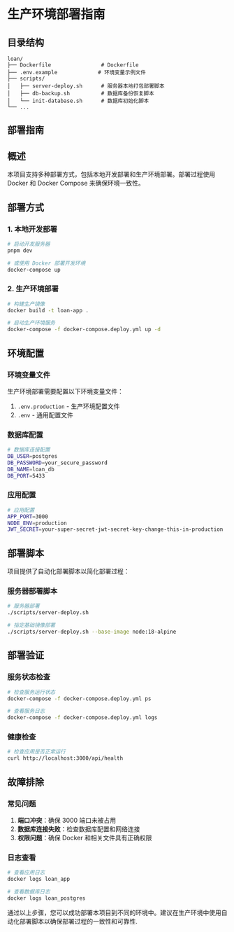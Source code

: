 # 生产环境部署指南

## 目录结构
```
loan/
├── Dockerfile                # Dockerfile
├── .env.example             # 环境变量示例文件
├── scripts/
│   ├── server-deploy.sh      # 服务器本地打包部署脚本
│   ├── db-backup.sh          # 数据库备份恢复脚本
│   └── init-database.sh      # 数据库初始化脚本
└── ...
```

## 部署指南

## 概述

本项目支持多种部署方式，包括本地开发部署和生产环境部署。部署过程使用 Docker 和 Docker Compose 来确保环境一致性。

## 部署方式

### 1. 本地开发部署

```bash
# 启动开发服务器
pnpm dev

# 或使用 Docker 部署开发环境
docker-compose up
```

### 2. 生产环境部署

```bash
# 构建生产镜像
docker build -t loan-app .

# 启动生产环境服务
docker-compose -f docker-compose.deploy.yml up -d
```

## 环境配置

### 环境变量文件

生产环境部署需要配置以下环境变量文件：

1. `.env.production` - 生产环境配置文件
2. `.env` - 通用配置文件

### 数据库配置

```bash
# 数据库连接配置
DB_USER=postgres
DB_PASSWORD=your_secure_password
DB_NAME=loan_db
DB_PORT=5433
```

### 应用配置

```bash
# 应用配置
APP_PORT=3000
NODE_ENV=production
JWT_SECRET=your-super-secret-jwt-secret-key-change-this-in-production
```

## 部署脚本

项目提供了自动化部署脚本以简化部署过程：

### 服务器部署脚本

```bash
# 服务器部署
./scripts/server-deploy.sh

# 指定基础镜像部署
./scripts/server-deploy.sh --base-image node:18-alpine
```

## 部署验证

### 服务状态检查

```bash
# 检查服务运行状态
docker-compose -f docker-compose.deploy.yml ps

# 查看服务日志
docker-compose -f docker-compose.deploy.yml logs
```

### 健康检查

```bash
# 检查应用是否正常运行
curl http://localhost:3000/api/health
```

## 故障排除

### 常见问题

1. **端口冲突**：确保 3000 端口未被占用
2. **数据库连接失败**：检查数据库配置和网络连接
3. **权限问题**：确保 Docker 和相关文件具有正确权限

### 日志查看

```bash
# 查看应用日志
docker logs loan_app

# 查看数据库日志
docker logs loan_postgres
```

通过以上步骤，您可以成功部署本项目到不同的环境中。建议在生产环境中使用自动化部署脚本以确保部署过程的一致性和可靠性.
